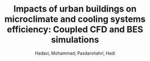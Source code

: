 ---
layout: technique
title: "Impacts of urban buildings on microclimate and cooling systems efficiency: Coupled CFD and BES simulations"
system_type: "False"
technique: "False"
design_study: "False"
evaluation: "False"
data: "False"
analysis: "True"
generation: "True"
curation_and_transformation: "False"
management: "False"
modeling: "True"
urban_analysis: "True"
visualization: "False"
sunlight_access: "False"
wind_ventilation: "True"
view_impact: "False"
energy: "True"
damage_and_disaster_management: "False"
climate: "False"
sound: "False"
property_cadastre: "False"
others: "False"
lookup: "False"
browse: "True"
locate: "False"
explore: "False"
identify: "False"
compare: "True"
summarize: "True"
distribution: "True"
trends: "True"
outliers: "False"
extremes: "False"
features: "True"
target_discovery: "False"
target_access: "True"
spatial_relation: "True"
buildings: "True"
streets: "True"
nature: "False"
uniform_discretization: "True"
structural_subdivision: "True"
univariate: "True"
multivariate: "True"
volumetric: "True"
temporal: "True"
sensing: "False"
statistical: "False"
simulation_based: "True"
learning_based: "False"
surveyed: "False"
site: "False"
block: "True"
multi_block: "False"
city: "False"
va_wo_model: "False"
post_model: "False"
model_integrated: "False"
assisted_models: "False"
overlay: "True"
embedded: "False"
linked: "False"
temporal_jx: "False"
spatial_jx: "False"
filter: "False"
aggregate: "True"
embed: "False"
glyphs: "True"
bar_charts: "False"
scatterplots: "False"
matrix: "False"
parallel_coordinates: "False"
map_2d: "False"
map_3d: "True"
walking: "False"
steering: "False"
selection_based: "False"
manipulation_based: "True"
distortion: "False"
ghosting: "False"
culling: "False"
birds_view: "False"
multi_view: "True"
assisted_steering: "False"
other: "False"
vr_cave: "False"
ar: "False"
desktop: "True"
mobile: "False"
case_study: "False"
user_study: "False"
statistical_evaluation: "True"
expert_interviews: "False"
key: "HV3ST7CW"
item_type: "journalArticle"
publication_year: "2021"
author: "Hadavi, Mohammad; Pasdarshahri, Hadi"
publication_title: "Sustainable Cities and Society"
isbn: "nan"
issn: "22106707"
doi: "10.1016/j.scs.2021.102740"
url_paper: "https://linkinghub.elsevier.com/retrieve/pii/S2210670721000354"
abstract_note: "nan"
date_added: "2023-01-30 00:36:02"
date_modified: "2023-01-30 00:36:02"
access_date: "2023-01-30 00:36:02"
pages: "102740"
num_pages: "nan"
issue: "nan"
volume: "67.0"
number_of_volumes: "nan"
journal_abbreviation: "Sustainable Cities and Society"
short_title: "Impacts of urban buildings on microclimate and cooling systems efficiency"
series: "nan"
series_number: "nan"
series_text: "nan"
series_title: "nan"
publisher: "nan"
place: "nan"
language: "en"
rights: "nan"
type: "nan"
archive: "nan"
archive_location: "nan"
library_catalog: "DOI.org (Crossref)"
call_number: "nan"
extra: "nan"
notes: "nan"
link_attachments: "nan"
manual_tags: "nan"
automatic_tags: "nan"
editor: "nan"
series_editor: "nan"
translator: "nan"
contributor: "nan"
attorney_agent: "nan"
book_author: "nan"
cast_member: "nan"
commenter: "nan"
composer: "nan"
cosponsor: "nan"
counsel: "nan"
interviewer: "nan"
producer: "nan"
recipient: "nan"
reviewed_author: "nan"
scriptwriter: "nan"
words_by: "nan"
guest: "nan"
number: "nan"
edition: "nan"
running_time: "nan"
scale: "nan"
medium: "nan"
artwork_size: "nan"
filing_date: "nan"
application_number: "nan"
assignee: "nan"
issuing_authority: "nan"
country: "nan"
meeting_name: "nan"
conference_name: "nan"
court: "nan"
references: "nan"
reporter: "nan"
legal_status: "nan"
priority_numbers: "nan"
programming_language: "nan"
version: "nan"
system: "nan"
code: "nan"
code_number: "nan"
section: "nan"
session: "nan"
committee: "nan"
history: "nan"
legislative_body: "nan"
---